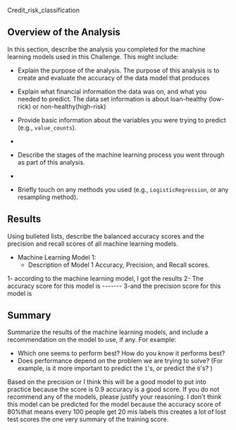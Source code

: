  Credit_risk_classification
 ## Overview of the Analysis

In this section, describe the analysis you completed for the machine learning models used in this Challenge. This might include:

* Explain the purpose of the analysis.
  The purpose of this analysis is to create and evaluate the accuracy of  the data model that produces
  
* Explain what financial information the data was on, and what you needed to predict.
  The data set information is about loan-healthy (low-rick) or non-healthy(high-risk)
  
* Provide basic information about the variables you were trying to predict (e.g., `value_counts`).
* 
* Describe the stages of the machine learning process you went through as part of this analysis.
* 
* Briefly touch on any methods you used (e.g., `LogisticRegression`, or any resampling method).

## Results

Using bulleted lists, describe the balanced accuracy scores and the precision and recall scores of all machine learning models.

* Machine Learning Model 1:
  * Description of Model 1 Accuracy, Precision, and Recall scores.
    
1- according to the machine learning model, I got the results 
2- The accuracy score for this model is -------
3-and the precision score for this model is 


## Summary

Summarize the results of the machine learning models, and include a recommendation on the model to use, if any. For example:
* Which one seems to perform best? How do you know it performs best?
* Does performance depend on the problem we are trying to solve? (For example, is it more important to predict the `1`'s, or predict the `0`'s? )
  
Based on the precision or I think this will be a good  model to put into practice because the score is 0.9 accuracy is a good score.
If you do not recommend any of the models, please justify your reasoning.
I don't think this model can be predicted for the model because the accuracy score of 80%that means every  100 people get 20 mis labels this creates a lot of lost
test scores the one very summary of the training score.
